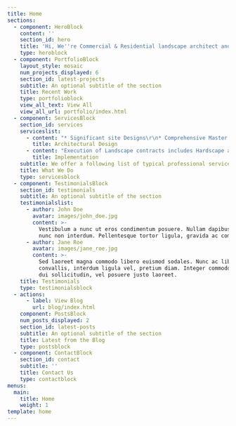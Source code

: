 ```yaml
---
title: Home
sections:
  - component: HeroBlock
    content: ''
    section_id: hero
    title: 'Hi, We''re Commercial & Residential landscape architect and gardening.'
    type: heroblock
  - component: PortfolioBlock
    layout_style: mosaic
    num_projects_displayed: 6
    section_id: latest-projects
    subtitle: An optional subtitle of the section
    title: Recent Work
    type: portfolioblock
    view_all_text: View All
    view_all_url: portfolio/index.html
  - component: ServicesBlock
    section_id: services
    serviceslist:
      - content: "* Significant site Designs\r\n* Comprehensive Master planning\r\n* 3D Auto CAD visualization\r\n* Exacting Documentation\r\n* Integrated waterway Planning, Planting , Irrigation & Landscape Lighting Planning"
        title: Architectural Design
      - content: "Execution of Landscape contracts includes Hardscape and softscape work.\r Various hardscape contract works includes\n\n* Ornamental stone wall\r\n* Stylish swimming pool and infinity pools\r\n* Cascades. Fountains and Biological pond\r\n* Wooden pergola, Gazebo and Hightensile structure\r\n* Barbeque\r\n* Fibre and metal statues\r\n* Drive way, Walkway, Car parking and landscaping lighting etc.\n\nSoftscape contract works includes\n\n* Lawn and planting works\r\n* Pop up and drip irrigation\r\n* Vertical garden system\r\n* Terrace garden etc"
        title: Implementation
    subtitle: We offer a following list of typical professional services
    title: What We Do
    type: servicesblock
  - component: TestimonialsBlock
    section_id: testimonials
    subtitle: An optional subtitle of the section
    testimonialslist:
      - author: John Doe
        avatar: images/john_doe.jpg
        content: >-
          Vestibulum a nunc ut eros condimentum posuere. Nullam dapibus quis
          nunc non interdum. Pellentesque tortor ligula, gravida ac commodo eu.
      - author: Jane Roe
        avatar: images/jane_roe.jpg
        content: >-
          Sed laoreet magna commodo libero euismod sodales. Nunc ac libero
          convallis, interdum ligula vel, pretium diam. Integer commodo sem at
          dui sollicitudin, vel posuere justo laoreet.
    title: Testimonials
    type: testimonialsblock
  - actions:
      - label: View Blog
        url: blog/index.html
    component: PostsBlock
    num_posts_displayed: 2
    section_id: latest-posts
    subtitle: An optional subtitle of the section
    title: Latest from the Blog
    type: postsblock
  - component: ContactBlock
    section_id: contact
    subtitle: ''
    title: Contact Us
    type: contactblock
menus:
  main:
    title: Home
    weight: 1
template: home
---
```


